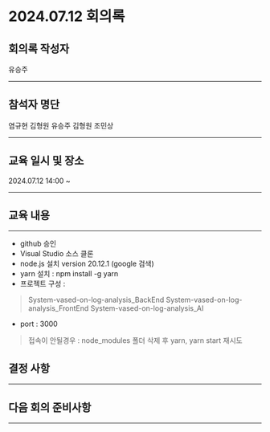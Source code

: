 

# 2024.07.12 회의록
## 회의록 작성자
유승주
***
## 참석자 명단
염규현
김형원
유승주
김형원
조민상
***
## 교육 일시 및 장소
2024.07.12 14:00 ~



***
## 교육 내용
***

 - github 승인
 - Visual Studio 소스 클론
 - node.js 설치 version 20.12.1 (google 검색)
 - yarn 설치 : npm install -g yarn
 - 프로젝트 구성 :
  > System-vased-on-log-analysis_BackEnd
  > System-vased-on-log-analysis_FrontEnd
  > System-vased-on-log-analysis_AI
 - port : 3000
  > 접속이 안될경우 : node_modules 폴더 삭제 후 yarn, yarn start 재시도

## 결정 사항



***
## 다음 회의 준비사항



***
